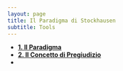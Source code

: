 ```yaml
---
layout: page
title: Il Paradigma di Stockhausen
subtitle: Tools
---
```


  - [**1. Il Paradigma**](https://velitch.github.io/velitch/2021-11-02-01_01_il_paradigma/)
  - [**2. Il Concetto di Pregiudizio**](https://velitch.github.io/velitch/2021-11-02-01_02_il_concetto_di_pregiudizio/)
  -
